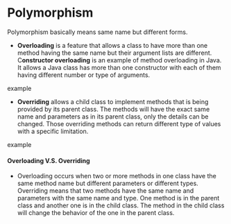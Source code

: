 # Polymorphism

Polymorphism basically means same name but different forms.

* **Overloading** is a feature that allows a class to have more than one method having the same name but their argument lists are different. C**onstructor overloading** is an example of method overloading in Java. It allows a Java class has more than one constructor with each of them having different number or type of arguments.

example

* **Overriding** allows a child class to implement methods that is being provided by its parent class. The methods will have the exact same name and parameters as in its parent class, only the details can be changed. Those overriding methods can return different type of values with a specific limitation.

example

#### Overloading V.S. Overriding

* Overloading occurs when two or more methods in one class have the same method name but different parameters or different types. Overriding means that two methods have the same name and parameters with the same name and type. One method is in the parent class and another one is in the child class. The method in the child class will change the behavior of the one in the parent class.





